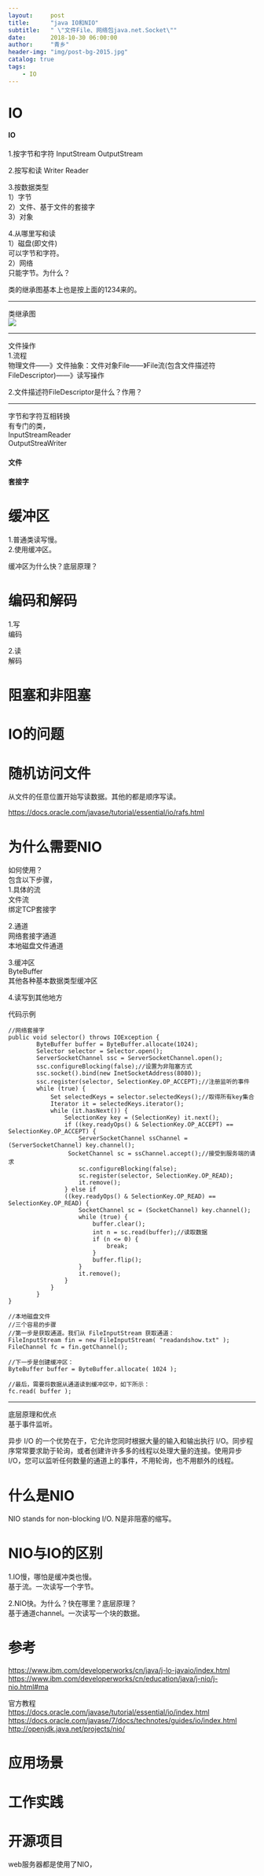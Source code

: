 ```yaml
---
layout:     post
title:      "java IO和NIO"
subtitle:   " \"文件File、网络包java.net.Socket\""
date:       2018-10-30 06:00:00
author:     "青乡"
header-img: "img/post-bg-2015.jpg"
catalog: true
tags:
    - IO
---
```


# IO
#### IO
1.按字节和字符
InputStream
OutputStream

2.按写和读
Writer
Reader

3.按数据类型  
1）字节  
2）文件、基于文件的套接字  
3）对象

4.从哪里写和读  
1）磁盘(即文件)  
可以字节和字符。  
2）网络  
只能字节。为什么？


类的继承图基本上也是按上面的1234来的。

---
类继承图  
![](http://pg60ucix6.bkt.clouddn.com/image002.png)

---
文件操作  
1.流程  
物理文件——》文件抽象：文件对象File——》File流(包含文件描述符FileDescriptor)——》读写操作  
                      
                      
2.文件描述符FileDescriptor是什么？作用？

                      
---
字节和字符互相转换  
有专门的类，  
InputStreamReader  
OutputStreaWriter
                      
                      

#### 文件

#### 套接字

# 缓冲区
1.普通类读写慢。  
2.使用缓冲区。

缓冲区为什么快？底层原理？


# 编码和解码
1.写  
编码

2.读  
解码

# 阻塞和非阻塞

# IO的问题

# 随机访问文件
从文件的任意位置开始写读数据。其他的都是顺序写读。

https://docs.oracle.com/javase/tutorial/essential/io/rafs.html

# 为什么需要NIO
如何使用？  
包含以下步骤，  
1.具体的流  
文件流  
绑定TCP套接字

2.通道  
网络套接字通道  
本地磁盘文件通道

3.缓冲区  
ByteBuffer  
其他各种基本数据类型缓冲区

4.读写到其他地方

代码示例
```
//网络套接字
public void selector() throws IOException {
        ByteBuffer buffer = ByteBuffer.allocate(1024);
        Selector selector = Selector.open();
        ServerSocketChannel ssc = ServerSocketChannel.open();
        ssc.configureBlocking(false);//设置为非阻塞方式
        ssc.socket().bind(new InetSocketAddress(8080));
        ssc.register(selector, SelectionKey.OP_ACCEPT);//注册监听的事件
        while (true) {
            Set selectedKeys = selector.selectedKeys();//取得所有key集合
            Iterator it = selectedKeys.iterator();
            while (it.hasNext()) {
                SelectionKey key = (SelectionKey) it.next();
                if ((key.readyOps() & SelectionKey.OP_ACCEPT) == SelectionKey.OP_ACCEPT) {
                    ServerSocketChannel ssChannel = (ServerSocketChannel) key.channel();
                 SocketChannel sc = ssChannel.accept();//接受到服务端的请求
                    sc.configureBlocking(false);
                    sc.register(selector, SelectionKey.OP_READ);
                    it.remove();
                } else if 
                ((key.readyOps() & SelectionKey.OP_READ) == SelectionKey.OP_READ) {
                    SocketChannel sc = (SocketChannel) key.channel();
                    while (true) {
                        buffer.clear();
                        int n = sc.read(buffer);//读取数据
                        if (n <= 0) {
                            break;
                        }
                        buffer.flip();
                    }
                    it.remove();
                }
            }
        }
}
```

```
//本地磁盘文件
//三个容易的步骤
//第一步是获取通道。我们从 FileInputStream 获取通道：
FileInputStream fin = new FileInputStream( "readandshow.txt" );
FileChannel fc = fin.getChannel();

//下一步是创建缓冲区：
ByteBuffer buffer = ByteBuffer.allocate( 1024 );

//最后，需要将数据从通道读到缓冲区中，如下所示：
fc.read( buffer );
```

---
底层原理和优点  
基于事件监听。

异步 I/O 的一个优势在于，它允许您同时根据大量的输入和输出执行 I/O。同步程序常常要求助于轮询，或者创建许许多多的线程以处理大量的连接。使用异步 I/O，您可以监听任何数量的通道上的事件，不用轮询，也不用额外的线程。


# 什么是NIO
NIO stands for non-blocking I/O.
N是非阻塞的缩写。

# NIO与IO的区别
1.IO慢，哪怕是缓冲类也慢。  
基于流。一次读写一个字节。

2.NIO快。为什么？快在哪里？底层原理？  
基于通道channel。一次读写一个块的数据。


# 参考
https://www.ibm.com/developerworks/cn/java/j-lo-javaio/index.html
https://www.ibm.com/developerworks/cn/education/java/j-nio/j-nio.html#ma

官方教程  
https://docs.oracle.com/javase/tutorial/essential/io/index.html  
https://docs.oracle.com/javase/7/docs/technotes/guides/io/index.html  
http://openjdk.java.net/projects/nio/


# 应用场景

# 工作实践

# 开源项目
web服务器都是使用了NIO，
